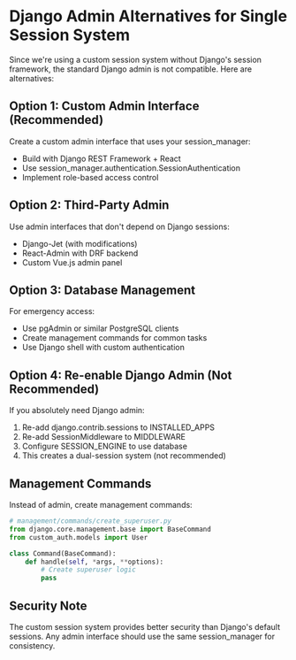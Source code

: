 # Django Admin Alternatives for Single Session System

Since we're using a custom session system without Django's session framework,
the standard Django admin is not compatible. Here are alternatives:

## Option 1: Custom Admin Interface (Recommended)
Create a custom admin interface that uses your session_manager:
- Build with Django REST Framework + React
- Use session_manager.authentication.SessionAuthentication
- Implement role-based access control

## Option 2: Third-Party Admin
Use admin interfaces that don't depend on Django sessions:
- Django-Jet (with modifications)
- React-Admin with DRF backend
- Custom Vue.js admin panel

## Option 3: Database Management
For emergency access:
- Use pgAdmin or similar PostgreSQL clients
- Create management commands for common tasks
- Use Django shell with custom authentication

## Option 4: Re-enable Django Admin (Not Recommended)
If you absolutely need Django admin:
1. Re-add django.contrib.sessions to INSTALLED_APPS
2. Re-add SessionMiddleware to MIDDLEWARE
3. Configure SESSION_ENGINE to use database
4. This creates a dual-session system (not recommended)

## Management Commands
Instead of admin, create management commands:
```python
# management/commands/create_superuser.py
from django.core.management.base import BaseCommand
from custom_auth.models import User

class Command(BaseCommand):
    def handle(self, *args, **options):
        # Create superuser logic
        pass
```

## Security Note
The custom session system provides better security than Django's default sessions.
Any admin interface should use the same session_manager for consistency.
